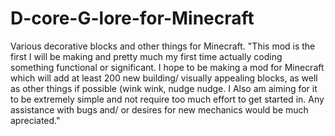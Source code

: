 # D-core-G-lore-for-Minecraft
Various decorative blocks and other things for Minecraft.
"This mod is the first I will be making and pretty much my first time actually coding something functional or significant.
I hope to be making a mod for Minecraft which will add at least 200 new building/ visually appealing blocks, as well as other things if possible (wink wink, nudge nudge.
I Also am aiming for it to be extremely simple and not require too much effort to get started in.
Any assistance with bugs and/ or desires for new mechanics would be much apreciated."
